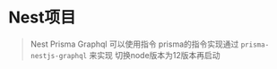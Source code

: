 # Nest项目

> Nest Prisma Graphql 可以使用指令
> prisma的指令实现通过 `prisma-nestjs-graphql` 来实现
> 切换node版本为12版本再启动
